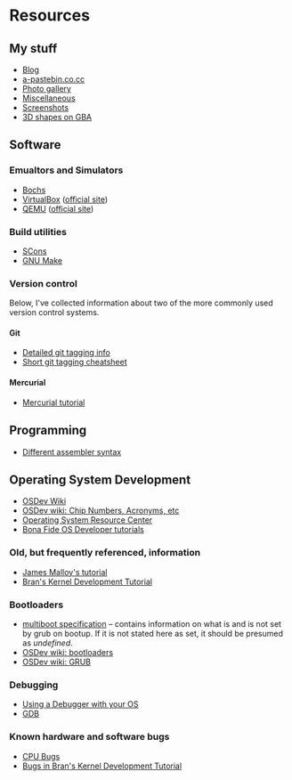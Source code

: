 # Resources #

## My stuff ##

* [Blog](http://blog.duckinator.net)
* [a-pastebin.co.cc](http://a-pastebin.co.cc)
* [Photo gallery](http://gallery.duckinator.net)
* [Miscellaneous](http://misc.duckinator.net)
* [Screenshots](http://misc.duckinator.net/ss)
* [3D shapes on GBA](http://misc.duckinator.net/dux/gba/3d.php)

## Software ##

### Emualtors and Simulators ###
* [Bochs](http://wiki.osdev.org/Bochs)
* [VirtualBox](http://wiki.osdev.org/VirtualBox) ([official site](http://virtualbox.org))
* [QEMU](http://wiki.osdev.org/QEMU) ([official site](http://qemu.org))

### Build utilities ###
* [SCons](http://scons.org)
* [GNU Make](http://www.gnu.org/software/make/)

### Version control ###
Below, I've collected information about two of the more commonly used version control systems.

#### Git ####
* [Detailed git tagging info](http://blog.ashchan.com/archive/2008/06/30/tags-on-git)
* [Short git tagging cheatsheet](http://blog.andrewcantino.com/2008/12/04/adding-and-removing-remote-git-tags)

#### Mercurial ####
* [Mercurial tutorial](http://mercurial.selenic.com/wiki/Tutorial)

## Programming ##
* [Different assembler syntax](http://wiki.osdev.org/Opcode_syntax)

## Operating System Development ##
* [OSDev Wiki](http://wiki.osdev.org)
* [OSDev wiki: Chip Numbers, Acronyms, etc](http://wiki.osdev.org/Chip_Numbers,_Acronyms_and_Things)
* [Operating System Resource Center](http://www.nondot.org/sabre/os/)
* [Bona Fide OS Developer tutorials](http://www.osdever.net/tutorials/index)

### Old, but frequently referenced, information ###
* [James Malloy's tutorial](http://www.jamesmolloy.co.uk/tutorial_html/)
* [Bran's Kernel Development Tutorial](http://www.osdever.net/tutorials/view/brans-kernel-development-tutorial)

### Bootloaders ###
* [multiboot specification](http://www.gnu.org/software/grub/manual/multiboot/html_node/Machine-state.html#Machine-state) – contains information on what is and is not set by grub on bootup. If it is not stated here as set, it should be presumed as *undefined*.
* [OSDev wiki: bootloaders](http://wiki.osdev.org/Category:Bootloaders)
* [OSDev wiki: GRUB](http://wiki.osdev.org/GRUB)

### Debugging ###
* [Using a Debugger with your OS](http://wiki.osdev.org/How_Do_I_Use_A_Debugger_With_My_OS)
* [GDB](http://wiki.osdev.org/GDB)

### Known hardware and software bugs ###
* [CPU Bugs](http://wiki.osdev.org/CPU_Bugs)
* [Bugs in Bran's Kernel Development Tutorial](http://wiki.osdev.org/Bran's_Known_Bugs)
